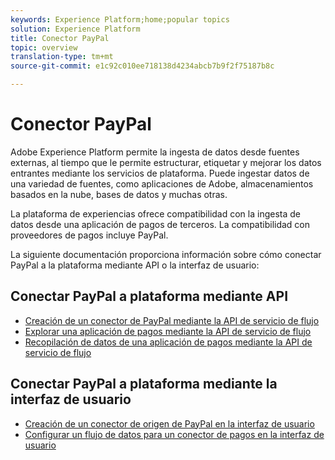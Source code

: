 ```yaml
---
keywords: Experience Platform;home;popular topics
solution: Experience Platform
title: Conector PayPal
topic: overview
translation-type: tm+mt
source-git-commit: e1c92c010ee718138d4234abcb7b9f2f75187b8c

---
```



# Conector PayPal

Adobe Experience Platform permite la ingesta de datos desde fuentes externas, al tiempo que le permite estructurar, etiquetar y mejorar los datos entrantes mediante los servicios de plataforma. Puede ingestar datos de una variedad de fuentes, como aplicaciones de Adobe, almacenamientos basados en la nube, bases de datos y muchas otras.

La plataforma de experiencias ofrece compatibilidad con la ingesta de datos desde una aplicación de pagos de terceros. La compatibilidad con proveedores de pagos incluye PayPal.

La siguiente documentación proporciona información sobre cómo conectar PayPal a la plataforma mediante API o la interfaz de usuario:

## Conectar PayPal a plataforma mediante API

- [Creación de un conector de PayPal mediante la API de servicio de flujo](../../tutorials/api/create/payments/paypal.md)
- [Explorar una aplicación de pagos mediante la API de servicio de flujo](../../tutorials/api/explore/payments.md)
- [Recopilación de datos de una aplicación de pagos mediante la API de servicio de flujo](../../tutorials/api/collect/payments.md)

## Conectar PayPal a plataforma mediante la interfaz de usuario

- [Creación de un conector de origen de PayPal en la interfaz de usuario](../../tutorials/ui/create/payments/paypal.md)
- [Configurar un flujo de datos para un conector de pagos en la interfaz de usuario](../../tutorials/ui/dataflow/payments.md)
